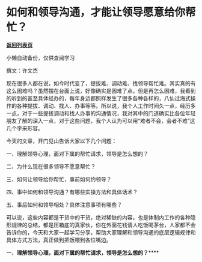 # 如何和领导沟通，才能让领导愿意给你帮忙？

[**返回列表页**](/gzh/费曼的小茶馆)

小懒自动备份，仅供查阅学习

撰文：许文杰

现在很多人都在说，如今时代变了，提拔难、调动难、找领导帮忙难。其实真的有这么困难吗？虽然摆在台面上说，好像确实是困难了点。但是再怎么困难，我看到的听到的甚至具体经办的，每年身边都照样发生了很多各种各样的，八仙过海式操作的各种提拔、调动、找人、办事等等。所以说，我个人工作时间久一点，经历多一点，对于一些提拔调动和找人办事的沟通情况，我对其中的门道确实比各位年轻朋友了解的深入一点，对于这些问题，我个人认为可以用“难者不会，会者不难”这几个字来形容。

今天的文章，开门见山告诉大家以下几个问题：

一、理解领导心理，面对下属的帮忙请求，领导是怎么想的？

二、为什么现在很多领导不愿意帮忙？

三、如何让领导给你帮忙，事前如何约领导？

四、事中如何和领导沟通？有哪些实操方法和具体话术？

五、事后如何和领导相处？具体注意事项有哪些？

可以说，这些内容都是干货中的干货，绝对稀缺的内容，也是体制内工作的各种隐形规律的总结，都是压箱底的真家伙，你在外面花钱请人吃饭喝茅台，人家都不会告诉你的，今天和大家一起学习分享，帮助大家理解和领导沟通的底层逻辑规律和具体方式方法，真正做到把饭喂到各位嘴边。

一、**理解领导心理，面对下属的帮忙请求，领导是怎么想的？******

